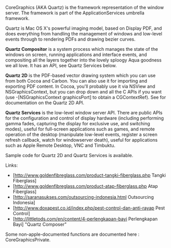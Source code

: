

CoreGraphics (AKA Quartz) is the framework representation of the window server. The framework is part of the ApplicationServices umbrella framework.

Quartz is Mac OS X's powerful imaging model, based on Display PDF, and does everything from handling the management of windows and low-level events through to rendering PDFs and drawing bezier curves.

**Quartz Compositor** is a system process which manages the state of the windows on screen, running applications and interface events, and compositing all the layers together into the lovely sploogy Aqua goodness we all love. It has an API, see Quartz Services below.

**Quartz 2D** is the PDF-based vector drawing system which you can use from both Cocoa and Carbon. You can also use it for importing and exporting PDF content. In Cocoa, you'll probably use it via NSView and NSGraphicsContext, but you can drop down and all the C APIs if you want (use -[NSGraphicsContext graphicsPort] to obtain a CGContextRef). See for documentation on the Quartz 2D API.

**Quartz Services** is the low-level window server API. There are public APIs for the configuration and control of display hardware (including performing gamma fades, capturing the display for exclusive use, and switching modes), useful for full-screen applications such as games, and remote operation of the desktop (manipulate low-level events, register a screen refresh callback, watch for windowserver death), useful for applications such as Apple Remote Desktop, VNC and Timbuktu.

Sample code for Quartz 2D and Quartz Services is available.

Links: 
* [http://www.goldenfibreglass.com/product-tangki-fiberglass.php Tangki Fiberglass]
* [http://www.goldenfibreglass.com/product-atap-fiberglass.php Atap Fiberglass]
* [http://saranasukses.com/outsourcing-indonesia.html Outsourcing Indonesia]
* [http://www.doxapest.co.id/index.php/pest-control-dan-anti-rayap Pest Control]
* [http://littletods.com/en/content/4-perlengkapan-bayi Perlengkapan Bayi]
"Quartz Composer" 

Some non-apple-documented functions are documented here : CoreGraphicsPrivate.
